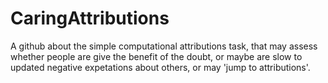 # CaringAttributions

A github about the simple computational attributions task, that may assess whether people are give the benefit of the doubt, or maybe are slow to updated negative expetations about others, or may 'jump to attributions'.

